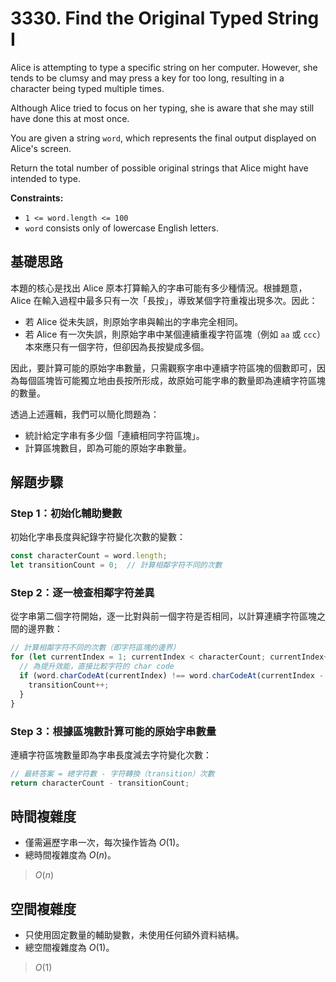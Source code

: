 # 3330. Find the Original Typed String I

Alice is attempting to type a specific string on her computer. 
However, she tends to be clumsy and may press a key for too long, resulting in a character being typed multiple times.

Although Alice tried to focus on her typing, she is aware that she may still have done this at most once.

You are given a string `word`, which represents the final output displayed on Alice's screen.

Return the total number of possible original strings that Alice might have intended to type.

**Constraints:**

- `1 <= word.length <= 100`
- `word` consists only of lowercase English letters.

## 基礎思路

本題的核心是找出 Alice 原本打算輸入的字串可能有多少種情況。根據題意，Alice 在輸入過程中最多只有一次「長按」，導致某個字符重複出現多次。因此：

- 若 Alice 從未失誤，則原始字串與輸出的字串完全相同。
- 若 Alice 有一次失誤，則原始字串中某個連續重複字符區塊（例如 `aa` 或 `ccc`）本來應只有一個字符，但卻因為長按變成多個。

因此，要計算可能的原始字串數量，只需觀察字串中連續字符區塊的個數即可，因為每個區塊皆可能獨立地由長按所形成，故原始可能字串的數量即為連續字符區塊的數量。

透過上述邏輯，我們可以簡化問題為：

- 統計給定字串有多少個「連續相同字符區塊」。
- 計算區塊數目，即為可能的原始字串數量。

## 解題步驟

### Step 1：初始化輔助變數

初始化字串長度與紀錄字符變化次數的變數：

```typescript
const characterCount = word.length;
let transitionCount = 0;  // 計算相鄰字符不同的次數
```

### Step 2：逐一檢查相鄰字符差異

從字串第二個字符開始，逐一比對與前一個字符是否相同，以計算連續字符區塊之間的邊界數：

```typescript
// 計算相鄰字符不同的次數（即字符區塊的邊界）
for (let currentIndex = 1; currentIndex < characterCount; currentIndex++) {
  // 為提升效能，直接比較字符的 char code
  if (word.charCodeAt(currentIndex) !== word.charCodeAt(currentIndex - 1)) {
    transitionCount++;
  }
}
```

### Step 3：根據區塊數計算可能的原始字串數量

連續字符區塊數量即為字串長度減去字符變化次數：

```typescript
// 最終答案 = 總字符數 - 字符轉換（transition）次數
return characterCount - transitionCount;
```

## 時間複雜度

- 僅需遍歷字串一次，每次操作皆為 $O(1)$。
- 總時間複雜度為 $O(n)$。

> $O(n)$

## 空間複雜度

- 只使用固定數量的輔助變數，未使用任何額外資料結構。
- 總空間複雜度為 $O(1)$。

> $O(1)$
